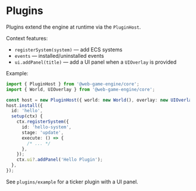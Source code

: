 # Plugins

Plugins extend the engine at runtime via the `PluginHost`.

Context features:

- `registerSystem(system)` — add ECS systems
- `events` — installed/uninstalled events
- `ui.addPanel(title)` — add a UI panel when a `UIOverlay` is provided

Example:

```ts
import { PluginHost } from '@web-game-engine/core';
import { World, UIOverlay } from '@web-game-engine/core';

const host = new PluginHost({ world: new World(), overlay: new UIOverlay() });
host.install({
  id: 'hello',
  setup(ctx) {
    ctx.registerSystem({
      id: 'hello-system',
      stage: 'update',
      execute: () => {
        /* ... */
      },
    });
    ctx.ui?.addPanel('Hello Plugin');
  },
});
```

See `plugins/example` for a ticker plugin with a UI panel.
